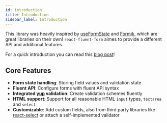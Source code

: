```yaml
---
id: introduction
title: Introduction
sidebar_label: Introduction
---
```


This library was heavily inspired by [useFormState](https://www.npmjs.com/package/react-use-form-state) and [Formik](https://www.npmjs.com/package/formik), which are great libraries on their own! `react-fluent-form` aimes to provide a different API and additional features.

For a quick introduction you can read this [blog post](https://dev.to/ysfaran/react-fluent-form-how-to-write-forms-with-validation-in-few-steps-56ho)!

## Core Features

- **Form state handling**: Storing field values and validation state
- **Fluent API**: Configure forms with fluent API syntax
- **Integrated [yup](https://www.npmjs.com/package/yup) validation**: Create validation schemes fluently
- **HTML support**: Support for all reasonable HTML `input` types, `textarea` and `select`
- **Customizable**: Add custom fields, also from third party libraries like [react-select](https://www.npmjs.com/package/react-select) or attach a self-implemented validator